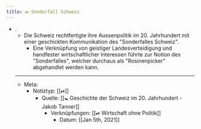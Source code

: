 ```yaml
---
title: ⏯ Sonderfall Schweiz
---
```


- .
	- Die Schweiz rechtfertigte ihre Aussenpolitik im 20. Jahrhundert mit einer geschickten Kommunikation des "Sonderfalles Schweiz".
		- Eine Verknüpfung von geistiger Landesverteidigung und handfester wirtschaftlicher Interessen führte zur Notion des "Sonderfalles", welcher durchaus als "Rosinenpicker" abgehandlet werden kann.
	- ---
	- Meta:
		- Notiztyp: [[⏯]]
			- Quelle: [[🚼 Geschichte der Schweiz im 20. Jahrhundert - Jakob Tanner]]
				- Verknüpfungen: [[⏯ Wirtschaft ohne Politik]]
					- Datum: [[Jan 5th, 2021]]